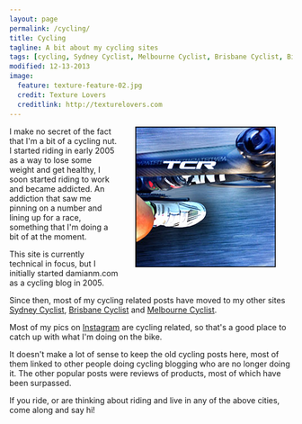 ```yaml
---
layout: page
permalink: /cycling/
title: Cycling
tagline: A bit about my cycling sites
tags: [cycling, Sydney Cyclist, Melbourne Cyclist, Brisbane Cyclist, Bike Racing]
modified: 12-13-2013
image:
  feature: texture-feature-02.jpg
  credit: Texture Lovers
  creditlink: http://texturelovers.com
---
```



<div style="float: right; margin: 30px; margin-top: 0;" >
<img alt="Damian Maclennan" src="/images/tcr-go-fast.jpg" />
</div>
 

I make no secret of the fact that I'm a bit of a cycling nut. I started riding in early 2005 as a way to lose some weight and get healthy, I soon started riding to work and became addicted. An addiction that saw me pinning on a number and lining up for a race, something that I'm doing a bit of at the moment.

This site is currently technical in focus, but I initially started damianm.com as a cycling blog in 2005. 

Since then, most of my cycling related posts have moved to my other sites [Sydney Cyclist][1], [Brisbane Cyclist][2] and [Melbourne Cyclist][3]. 

Most of my pics on [Instagram](http://instagram.com/damianmaclennan) are cycling related, so that's a good place to catch up with what I'm doing on the bike.

It doesn't make a lot of sense to keep the old cycling posts here, most of them linked to other people doing cycling blogging who are no longer doing it. The other popular posts were reviews of products, most of which have been surpassed.

If you ride, or are thinking about riding and live in any of the above cities, come along and say hi!


  [1]: http://www.sydneycyclist.com/
  [2]: http://www.brisbanecyclist.com/
  [3]: http://www.melbournecyclist.com/